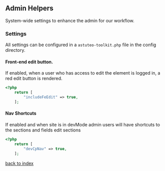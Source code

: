 ## Admin Helpers

System-wide settings to enhance the admin for our workflow.

### Settings
All settings can be configured in a `astuteo-toolkit.php` file in the config directory.


#### Front-end edit button.
If enabled, when a user who has access to edit the element is logged in, a red edit button is rendered.
```php
<?php
    return [
        "includeFeEdit" => true,
    ];
```

#### Nav Shortcuts
If enabled and when site is in devMode admin users will have shortcuts to the sections and fields edit sections
```php
<?php
    return [
        "devCpNav" => true,
    ];
```

[back to index](../README.md) 
